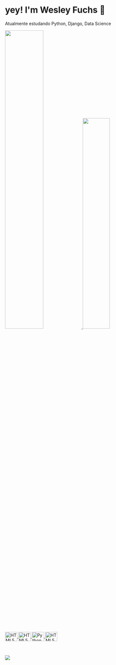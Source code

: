 ### <h1>yey! I'm Wesley Fuchs 👋</h1> 
Atualmente estudando Python, Django, Data Science



<div style="display: inline_block">
  <a href="https://github.com/wesleyfuchs">
  <img  width="50%" src="https://github-readme-stats.vercel.app/api?username=wesleyfuchs&show_icons=true&theme=dracula"/>
  <img  width="42%" src="https://github-readme-stats.vercel.app/api/top-langs/?username=wesleyfuchs&layout=compact&theme=dracula"/>
</div>

<div style="display: inline_block" align="left"><br>
  <img align="center" alt="HTML5" height="30" width="40" src="https://cdn.jsdelivr.net/gh/devicons/devicon/icons/html5/html5-plain.svg" />
  <img align="center" alt="HTML5" height="30" width="40" src="https://cdn.jsdelivr.net/gh/devicons/devicon/icons/css3/css3-plain.svg" />
  <img align="center" alt="Python" height="30" width="40" src="https://cdn.jsdelivr.net/gh/devicons/devicon/icons/python/python-plain.svg" />
  <img align="center" alt="HTML5" height="30" width="40" src="https://cdn.jsdelivr.net/gh/devicons/devicon/icons/django/django-plain.svg" />
</div>

##

<div style="display: inline_block" align="left"><br>
  <a href="https://www.linkedin.com/in/wesley-fuchs/" target="_blank"><img src="https://img.shields.io/badge/LinkedIn-0077B5?style=for-the-badge&logo=linkedin&logoColor=white" target="_blank"></a>
</div>

<!--
**wesleyfuchs/wesleyfuchs** is a ✨ _special_ ✨ repository because its `README.md` (this file) appears on your GitHub profile.

Here are some ideas to get you started:

- 🔭 I’m currently working on ...
- 🌱 I’m currently learning ...
- 👯 I’m looking to collaborate on ...
- 🤔 I’m looking for help with ...
- 💬 Ask me about ...
- 📫 How to reach me: ...
- 😄 Pronouns: ...
- ⚡ Fun fact: ...
 <img align="center" alt="HTML5" height="30" width="40" src="https://cdn.jsdelivr.net/gh/devicons/devicon/icons/typescript/typescript-plain.svg" />
-->
